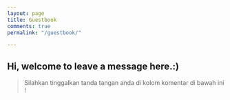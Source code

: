 ```yaml
---
layout: page
title: Guestbook
comments: true
permalink: "/guestbook/"

---
```

## Hi, welcome to leave a message here.:)

> Silahkan tinggalkan tanda tangan anda di kolom komentar di bawah ini !